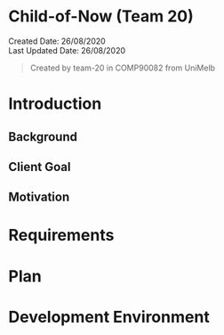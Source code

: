 # Child-of-Now (Team 20)

Created Date: 26/08/2020\
Last Updated Date: 26/08/2020

> Created by team-20 in COMP90082 from UniMelb


# Introduction

## Background




## Client Goal





## Motivation




# Requirements







# Plan 







# Development Environment